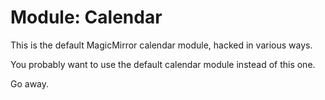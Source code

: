 # Module: Calendar
This is the default MagicMirror calendar module, hacked in various ways.

You probably want to use the default calendar module instead of this one.

Go away.
